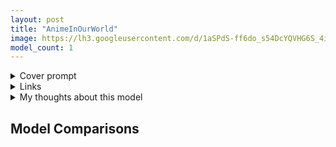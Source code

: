 ```yaml
---
layout: post
title: "AnimeInOurWorld"
image: https://lh3.googleusercontent.com/d/1aSPdS-ff6do_s54DcYQVHG6S_4iBEiO3
model_count: 1
---
```


<details><summary>Cover prompt</summary>
<pre>
mksks style, best quality, (ultra detailed:1.4), (professional photograph:1.4), 1girl, blonde hair, short hair, blue eyes, wavy hair, hair ribbon, blue ribbon, detached sleeves, portrait
Negative prompt: lowres, bad anatomy, bad hands, text, error, missing fingers, extra digit, fewer digits, cropped, worst quality, low quality, normal quality, jpeg artifacts, signature, watermark, username, blurry
Steps: 20, Sampler: Euler a, CFG scale: 7, Seed: 1229718027, Size: 1024x512, Model: animeinourworldep2, Clip skip: 2
</pre>
</details>
<details><summary>Links</summary>

</details>
<details><summary>My thoughts about this model</summary>
Going to be honest here, I do not know how to generate properly using this model. But if given the right prompts, this model could be really fantastic, but for now since I still have skill issue prompting with this I'll leave it to you on how to bring out the best on this model.
</details>

## Model Comparisons